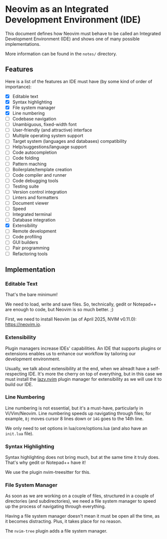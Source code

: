 # Neovim as an Integrated Development Environment (IDE)

This document defines how Neovim must behave to be called an Integrated 
Development Environment (IDE) and shows one of many possible
implementations.

More information can be found in the `notes/` directory.

## Features

Here is a list of the features an IDE must have (by some kind of order 
of importance):

- [x] Editable text
- [x] Syntax highlighting
- [x] File system manager
- [x] Line numbering
- [ ] Codebase navigation
- [ ] Unambiguous, fixed-width font
- [ ] User-friendly (and attractive) interface
- [ ] Multiple operating system support
- [ ] Target system (languages and databases) compatibility
- [ ] Help/suggestions/language support
- [ ] Code autocompletion
- [ ] Code folding
- [ ] Pattern maching
- [ ] Boilerplate/template creation
- [ ] Code compiler and runner
- [ ] Code debugging tools
- [ ] Testing suite
- [ ] Version control integration
- [ ] Linters and formatters
- [ ] Document viewer
- [ ] Speed
- [ ] Integrated terminal
- [ ] Database integration
- [x] Extensibility
- [ ] Remote development
- [ ] Code profiling
- [ ] GUI builders
- [ ] Pair programming
- [ ] Refactoring tools

## Implementation

### Editable Text

That's the bare minimum!

We need to load, write and save files. So, technically, gedit or Notepad++ are
enough to code, but Neovim is so much better. ;)

First, we need to install Neovim (as of April 2025, NVIM v0.11.0): https://neovim.io.

### Extensibility

Plugin managers increase IDEs' capabilities. An IDE that supports plugins or 
extensions enables us to enhance our workflow by tailoring our development 
environment.

Usually, we talk about extensibility at the end, when we alreadt have a 
self-respecting IDE. It's more the cherry on top of everything, but in this 
case we must install the [lazy.nvim](https://github.com/folke/lazy.nvim) plugin
manager for extensibility as we will use it to build our IDE.

### Line Numbering

Line numbering is not essential, but it's a must-have, particularly in 
Vi/Vim/Neovim. Line numbering speeds up navigating through files; for 
example, `8j` moves cursor 8 lines down or `14G` goes to the 14th line.

We only need to set options in lua/core/options.lua (and also have 
an `init.lua` file).

### Syntax Highlighting

Syntax highlighting does not bring much, but at the same time it truly does.
That's why gedit or Notepad++ have it!

We use the plugin nvim-treesitter for this.

### File System Manager

As soon as we are working on a couple of files, structured in a couple of 
directories (and subdirectories), we need a file system manager to speed up the 
process of navigating through everything.

Having a file system manager doesn't mean it must be open all the time, as it 
becomes distracting. Plus, it takes place for no reason.

The `nvim-tree` plugin adds a file system manager.



